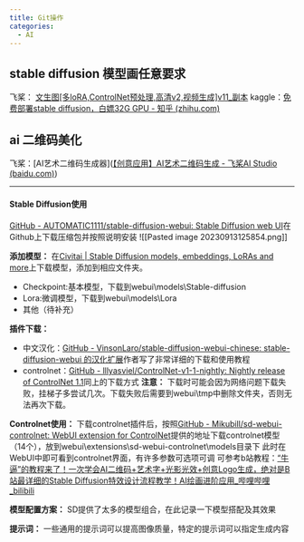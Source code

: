 ```yaml
---
title: Git操作
categories:
  - AI
---
```

## stable diffusion 模型画任意要求

飞桨： [文生图[多loRA,ControlNet预处理,高清v2,视频生成]v11_副本](https://aistudio.baidu.com/projectdetail/6665563)
kaggle：[免费部署stable diffusion，白嫖32G GPU - 知乎 (zhihu.com)](https://zhuanlan.zhihu.com/p/643442494)
## ai 二维码美化

飞桨：[AI艺术二维码生成器]([【创意应用】AI艺术二维码生成 - 飞桨AI Studio (baidu.com)](https://aistudio.baidu.com/projectdetail/6452331))



---

#### Stable Diffusion使用
[GitHub - AUTOMATIC1111/stable-diffusion-webui: Stable Diffusion web UI](https://github.com/AUTOMATIC1111/stable-diffusion-webui)在Github上下载压缩包并按照说明安装
![[Pasted image 20230913125854.png]]

**添加模型：** 在[Civitai | Stable Diffusion models, embeddings, LoRAs and more](https://civitai.com/)上下载模型，添加到相应文件夹。
- Checkpoint:基本模型，下载到webui\\models\\Stable-diffusion
- Lora:微调模型，下载到webui\\models\\Lora
- 其他（待补充）

**插件下载：**
- 中文汉化：[GitHub - VinsonLaro/stable-diffusion-webui-chinese: stable-diffusion-webui 的汉化扩展](https://github.com/VinsonLaro/stable-diffusion-webui-chinese)作者写了非常详细的下载和使用教程
- controlnet：[GitHub - lllyasviel/ControlNet-v1-1-nightly: Nightly release of ControlNet 1.1](https://github.com/lllyasviel/ControlNet-v1-1-nightly)同上的下载方式
**注意：** 下载时可能会因为网络问题下载失败，挂梯子多尝试几次。下载失败后需要到webui\\tmp中删除文件夹，否则无法再次下载。

**Controlnet使用：** 下载controlnet插件后，按照[GitHub - Mikubill/sd-webui-controlnet: WebUI extension for ControlNet](https://github.com/Mikubill/sd-webui-controlnet)提供的地址下载controlnet模型（14个），放到webui\\extensions\\sd-webui-controlnet\\models目录下
此时在WebUI中即可看到controlnet界面，有许多参数可选项可调
可参考b站教程：[“牛逼”的教程来了！一次学会AI二维码+艺术字+光影光效+创意Logo生成，绝对是B站最详细的Stable Diffusion特效设计流程教学！AI绘画进阶应用\_哔哩哔哩\_bilibili](https://www.bilibili.com/video/BV1gX4y1J7ei/?spm_id_from=333.788.recommend_more_video.-1&vd_source=7d4ddbfe6a66f2fbe94075935b693c57)

**模型配置方案：** 
SD提供了太多的模型组合，在此记录一下模型搭配及其效果

**提示词：** 
一些通用的提示词可以提高图像质量，特定的提示词可以指定生成内容